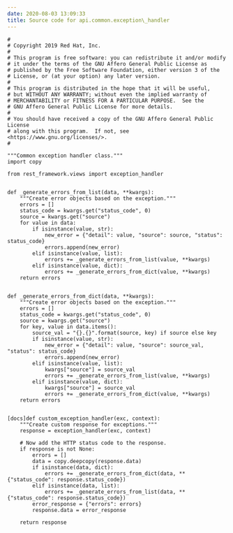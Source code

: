 ```yaml
---
date: 2020-08-03 13:09:33
title: Source code for api.common.exception\_handler
---
```


<div class="highlight">

    #
    # Copyright 2019 Red Hat, Inc.
    #
    # This program is free software: you can redistribute it and/or modify
    # it under the terms of the GNU Affero General Public License as
    # published by the Free Software Foundation, either version 3 of the
    # License, or (at your option) any later version.
    #
    # This program is distributed in the hope that it will be useful,
    # but WITHOUT ANY WARRANTY; without even the implied warranty of
    # MERCHANTABILITY or FITNESS FOR A PARTICULAR PURPOSE.  See the
    # GNU Affero General Public License for more details.
    #
    # You should have received a copy of the GNU Affero General Public License
    # along with this program.  If not, see <https://www.gnu.org/licenses/>.
    #
    
    """Common exception handler class."""
    import copy
    
    from rest_framework.views import exception_handler
    
    
    def _generate_errors_from_list(data, **kwargs):
        """Create error objects based on the exception."""
        errors = []
        status_code = kwargs.get("status_code", 0)
        source = kwargs.get("source")
        for value in data:
            if isinstance(value, str):
                new_error = {"detail": value, "source": source, "status": status_code}
                errors.append(new_error)
            elif isinstance(value, list):
                errors += _generate_errors_from_list(value, **kwargs)
            elif isinstance(value, dict):
                errors += _generate_errors_from_dict(value, **kwargs)
        return errors
    
    
    def _generate_errors_from_dict(data, **kwargs):
        """Create error objects based on the exception."""
        errors = []
        status_code = kwargs.get("status_code", 0)
        source = kwargs.get("source")
        for key, value in data.items():
            source_val = "{}.{}".format(source, key) if source else key
            if isinstance(value, str):
                new_error = {"detail": value, "source": source_val, "status": status_code}
                errors.append(new_error)
            elif isinstance(value, list):
                kwargs["source"] = source_val
                errors += _generate_errors_from_list(value, **kwargs)
            elif isinstance(value, dict):
                kwargs["source"] = source_val
                errors += _generate_errors_from_dict(value, **kwargs)
        return errors
    
    
    [docs]def custom_exception_handler(exc, context):
        """Create custom response for exceptions."""
        response = exception_handler(exc, context)
    
        # Now add the HTTP status code to the response.
        if response is not None:
            errors = []
            data = copy.deepcopy(response.data)
            if isinstance(data, dict):
                errors += _generate_errors_from_dict(data, **{"status_code": response.status_code})
            elif isinstance(data, list):
                errors += _generate_errors_from_list(data, **{"status_code": response.status_code})
            error_response = {"errors": errors}
            response.data = error_response
    
        return response

</div>